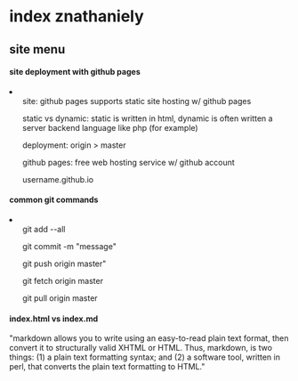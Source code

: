 <html>
<head>
<title>index znathaniely</title>
</head>
<body>

<h1>index znathaniely</h1>
<h2>site menu</h2>

<h4>site deployment with github pages</h4>
<li>
<ul>site: github pages supports static site hosting w/ github pages</ul>
<ul>static vs dynamic: static is written in html, dynamic is often written a server backend language like php (for example)</ul>
<ul>deployment: origin &gt; master</ul>
<ul>github pages: free web hosting service w/ github account</ul>
<ul>username.github.io</ul>
</li>	

<h4>common git commands</h4>
<li>
<ul>git add --all</ul>
<ul>git commit -m "message"</ul>
<ul>git push origin master"</ul>
<ul>git fetch origin master</ul>
<ul>git pull origin master</ul>
</li>

<h4>index.html vs index.md</h4>
<p>"markdown allows you to write using an easy-to-read plain text format, then convert it 
to structurally valid XHTML or HTML. Thus, markdown, is two things: (1) a plain text 
formatting syntax; and (2) a software tool, written in perl, that converts the plain 
text formatting to HTML."</p>

</body>
</html>
